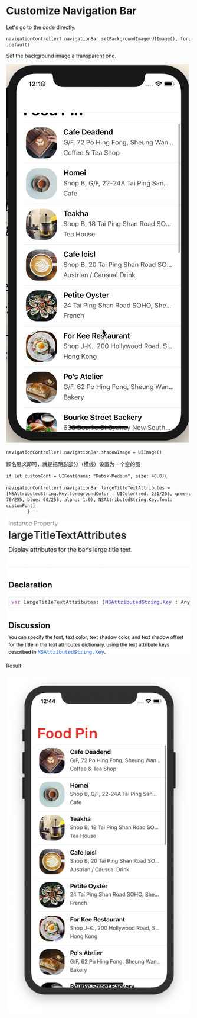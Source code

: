# Customize Navigation Bar

Let's go to the code directly.

```sw
navigationController?.navigationBar.setBackgroundImage(UIImage(), for: .default)
```

Set the background image a transparent one.

![transparentbar](graph/transparentbar.gif)

```sw
navigationController?.navigationBar.shadowImage = UIImage()
```

顾名思义即可，就是把阴影部分（横线）设置为一个空的图

```sw
if let customFont = UIFont(name: "Rubik-Medium", size: 40.0){
            navigationController?.navigationBar.largeTitleTextAttributes = [NSAttributedString.Key.foregroundColor : UIColor(red: 231/255, green: 76/255, blue: 60/255, alpha: 1.0), NSAttributedString.Key.font: customFont]
        }
```

![largetitleattri](graph/largetitleattri.png)

Result:

![result1](graph/result1.png)